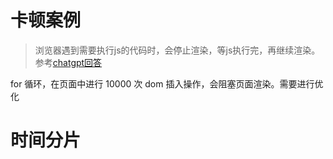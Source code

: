 # 卡顿案例
> 浏览器遇到需要执行js的代码时，会停止渲染，等js执行完，再继续渲染。参考[chatgpt回答](https://chat.openai.com/share/0a0c566d-b1b1-41b3-8cce-c11d1ae661c1)

for 循环，在页面中进行 10000 次 dom 插入操作，会阻塞页面渲染。需要进行优化

# 时间分片
